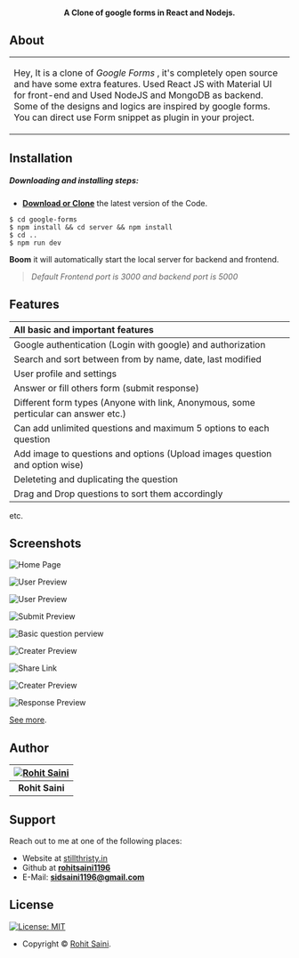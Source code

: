 

<h4 align="center">A Clone of google forms in React and Nodejs.</h4>

      


## About

<table>
<tr>
<td>
  
Hey, It is a clone of _Google Forms_ , it's completely open source and have some extra features. Used React JS with Material UI for front-end and Used NodeJS and MongoDB as backend. Some of the designs and logics are inspired by google forms. You can direct use Form snippet as plugin in your project.  

</td>
</tr>
</table>

## Installation

##### Downloading and installing steps:
* **[Download or Clone](https://github.com/rohitsaini1196/google-forms.git)** the latest version of the Code.

```console
$ cd google-forms
$ npm install && cd server && npm install 
$ cd ..
$ npm run dev
```

 **Boom** it will automatically start the local server for backend and frontend. 
 > *Default Frontend port is 3000 and backend port is 5000*





## Features
| All basic and important features|
| :------------- | 
| Google authentication (Login with google) and authorization|
| Search and sort between from by name, date, last modified|
| User profile and settings |
| Answer or fill others form (submit response)|
| Different form types (Anyone with link, Anonymous, some perticular can answer etc.)|
| Can add unlimited questions and maximum 5 options to each question|
| Add image to questions and options (Upload images question and option wise)|
| Deleteting and duplicating the question|
| Drag and Drop questions to sort them accordingly|

etc.

## Screenshots

![Home Page](https://github.com/rohitsaini1196/google-forms/blob/master/screenshots/homepage.png)

![User Preview](https://github.com/rohitsaini1196/google-forms/blob/master/screenshots/userview.png)

![User Preview](https://github.com/rohitsaini1196/google-forms/blob/master/screenshots/createview.png)

![Submit Preview](https://github.com/rohitsaini1196/google-forms/blob/master/screenshots/submitview.png)

![Basic question perview](https://github.com/rohitsaini1196/google-forms/blob/master/screenshots/basic-user-question.png)

![Creater Preview](https://github.com/rohitsaini1196/google-forms/blob/master/screenshots/createView-withImage.png)

![Share Link](https://github.com/rohitsaini1196/google-forms/blob/master/screenshots/sharelink.png)

![Creater Preview](https://github.com/rohitsaini1196/google-forms/blob/master/screenshots/image-user-view.png)

![Response Preview](https://github.com/rohitsaini1196/google-forms/blob/master/screenshots/response.png)






[See more](https://github.com/rohitsaini1196/google-forms/tree/master/screenshots).






## Author

| [![Rohit Saini](https://res.cloudinary.com/stillhungry/image/upload/c_scale,w_150/v1588051252/cycles/2020-04-28T05:20:52.231Z.jpg)](https://www.linkedin.com/in/rohitsaini1196/) 	|
|:---------------------------------------------------------------------------------------------------------:	|
|                                            **Rohit Saini**                                            	|

## Support

Reach out to me at one of the following places:

- Website at [stillthristy.in](https://www.stillthristy.in/)
- Github at **[rohitsaini1196](https://github.com/rohitsaini1196)**
- E-Mail: **sidsaini1196@gmail.com**


## License

[![License: MIT](https://img.shields.io/badge/license-MIT-green)](https://github.com/rohitsaini1196/google-forms/blob/master/licence.md)

- Copyright © [Rohit Saini](https://stillthristy.in/ "Rohit Saini").
